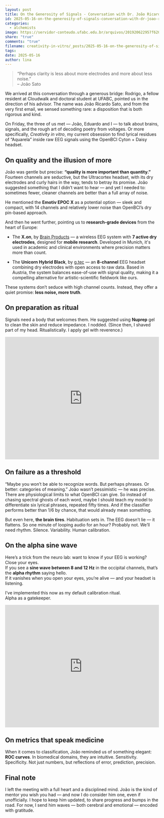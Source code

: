 ```yaml
---
layout: post
title: On the Generosity of Signals - Conversation with Dr. João Ricardo Sato
id: 2025-05-16-on-the-generosity-of-signals-conversation-with-dr-joao-ricardo-sato.md
categories:
  - alchemists
image: https://servidor-conteudo.ufabc.edu.br/arquivos/201920622957f62088250176c285547ba/servletrecuperafoto.jpeg
share: "true"
comments: "true"
filename: creativity-in-vitro/_posts/2025-05-16-on-the-generosity-of-signals-conversation-with-dr-joao-ricardo-sato.md
tags: 
date: 2025-05-16
author: lina
---
```


> “Perhaps clarity is less about more electrodes and more about less noise.”  
> – João Sato

We arrived at this conversation through a generous bridge: Rodrigo, a fellow resident at Cloudwalk and doctoral student at UFABC, pointed us in the direction of his advisor. The name was João Ricardo Sato, and from the very first email, we sensed something rare: a disposition that is both rigorous and kind.

On Friday, the three of us met — João, Eduardo and I — to talk about brains, signals, and the rough art of decoding poetry from voltages. Or more specifically, _Creativity in vitro_, my current obsession to find lyrical residues of “Aquarela” inside raw EEG signals using the OpenBCI Cyton + Daisy headset.

## On quality and the illusion of more

João was gentle but precise: **“quality is more important than quantity.”** Fourteen channels are seductive, but the Ultracortex headset, with its dry electrodes and curly hairs in the way, tends to betray its promise. João suggested something that I didn’t want to hear — and yet I needed to: sometimes fewer, cleaner channels are better than a full array of noise.

He mentioned the **Emotiv EPOC X** as a potential option — sleek and compact, with 14 channels and relatively lower noise than OpenBCI’s dry pin-based approach.

And then he went further, pointing us to **research-grade devices** from the heart of Europe:

- The **X.on**, by [Brain Products](https://shop.brainproducts.com/brand/x-on/) — a wireless EEG system with **7 active dry electrodes**, designed for **mobile research**. Developed in Munich, it's used in academic and clinical environments where precision matters more than count.
    
- The **Unicorn Hybrid Black**, by [g.tec](https://www.gtec.at/product/unicorn-hybrid-black/) — an **8-channel** EEG headset combining dry electrodes with open access to raw data. Based in Austria, the system balances ease-of-use with signal quality, making it a compelling alternative for artistic-scientific fieldwork like ours.

These systems don’t seduce with high channel counts. Instead, they offer a quiet promise: **less noise, more truth**.

## On preparation as ritual

Signals need a body that welcomes them. He suggested using **Nuprep** gel to clean the skin and reduce impedance. I nodded. (Since then, I shaved part of my head. Ritualistically. I apply gel with reverence.)

<iframe width="100%" height="400"
  src="https://www.youtube.com/embed/uKnO024C6xw"
  frameborder="0"
  allow="accelerometer; autoplay; clipboard-write; encrypted-media; gyroscope; picture-in-picture"
  allowfullscreen>
</iframe>


## On failure as a threshold

“Maybe you won’t be able to recognize words. But perhaps phrases. Or better: categories of meaning.” João wasn’t pessimistic — he was precise. There are physiological limits to what OpenBCI can give. So instead of chasing spectral ghosts of each word, maybe I should teach my model to differentiate six lyrical phrases, repeated fifty times. And if the classifier performs better than 1/6 by chance, that would already mean something.

But even here, **the brain tires**. Habituation sets in. The EEG doesn’t lie — it flattens. So one minute of looping audio for an hour? Probably not. We’ll need rhythm. Silence. Variability. Human calibration.

## On the alpha sine wave

Here’s a trick from the neuro lab: want to know if your EEG is working? Close your eyes.  
If you see a **sine wave between 8 and 12 Hz** in the occipital channels, that’s the **alpha rhythm** saying hello.  
If it vanishes when you open your eyes, you’re alive — and your headset is listening.

I’ve implemented this now as my default calibration ritual.  
Alpha as a gatekeeper.


<iframe width="100%" height="400" src="https://www.youtube.com/embed/m68M1fuVZ0E" title="YouTube video player" frameborder="0" allow="accelerometer; autoplay; clipboard-write; encrypted-media; gyroscope; picture-in-picture" allowfullscreen></iframe>

## On metrics that speak medicine

When it comes to classification, João reminded us of something elegant: **ROC curves**. In biomedical domains, they are intuitive. Sensitivity. Specificity. Not just numbers, but reflections of error, prediction, precision.

## Final note

I left the meeting with a full heart and a disciplined mind. João is the kind of mentor you wish you had — and now I do consider him one, even if unofficially. I hope to keep him updated, to share progress and bumps in the road. For now, I send him waves — both cerebral and emotional — encoded with gratitude.


